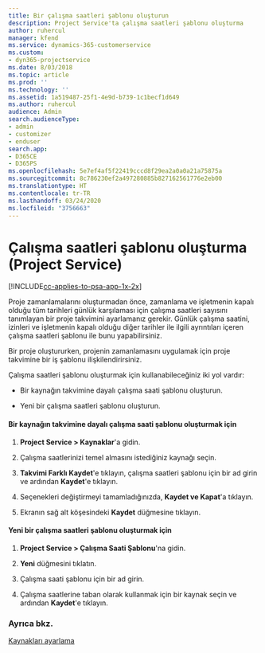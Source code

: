 ```yaml
---
title: Bir çalışma saatleri şablonu oluşturun
description: Project Service'ta çalışma saatleri şablonu oluşturma
author: ruhercul
manager: kfend
ms.service: dynamics-365-customerservice
ms.custom:
- dyn365-projectservice
ms.date: 8/03/2018
ms.topic: article
ms.prod: ''
ms.technology: ''
ms.assetid: 1a519487-25f1-4e9d-b739-1c1becf1d649
ms.author: ruhercul
audience: Admin
search.audienceType:
- admin
- customizer
- enduser
search.app:
- D365CE
- D365PS
ms.openlocfilehash: 5e7ef4af5f22419cccd8f29ea2a0a0a21a75875a
ms.sourcegitcommit: 8c786230ef2a497280885b827162561776e2eb00
ms.translationtype: HT
ms.contentlocale: tr-TR
ms.lasthandoff: 03/24/2020
ms.locfileid: "3756663"
---
```

# <a name="create-a-work-hours-template-project-service"></a>Çalışma saatleri şablonu oluşturma (Project Service)

[!INCLUDE[cc-applies-to-psa-app-1x-2x](../includes/cc-applies-to-psa-app-1x-2x.md)]

Proje zamanlamalarını oluşturmadan önce, zamanlama ve işletmenin kapalı olduğu tüm tarihleri günlük karşılaması için çalışma saatleri sayısını tanımlayan bir proje takvimini ayarlamanız gerekir. Günlük çalışma saatini, izinleri ve işletmenin kapalı olduğu diğer tarihler ile ilgili ayrıntıları içeren çalışma saatleri şablonu ile bunu yapabilirsiniz.  
  
 Bir proje oluştururken, projenin zamanlamasını uygulamak için proje takvimine bir iş şablonu ilişkilendirirsiniz.  
  
 Çalışma saatleri şablonu oluşturmak için kullanabileceğiniz iki yol vardır:  
  
-   Bir kaynağın takvimine dayalı çalışma saati şablonu oluşturun.  
  
-   Yeni bir çalışma saatleri şablonu oluşturun.  
  
#### <a name="to-create-a-work-hours-template-based-on-a-resources-calendar"></a>Bir kaynağın takvimine dayalı çalışma saati şablonu oluşturmak için  
  
1.  **Project Service > Kaynaklar**'a gidin.  
  
2.  Çalışma saatlerinizi temel almasını istediğiniz kaynağı seçin.  
  
3.  **Takvimi Farklı Kaydet**'e tıklayın, çalışma saatleri şablonu için bir ad girin ve ardından **Kaydet**'e tıklayın.  
  
4.  Seçenekleri değiştirmeyi tamamladığınızda, **Kaydet ve Kapat**'a tıklayın.  
  
5.  Ekranın sağ alt köşesindeki **Kaydet** düğmesine tıklayın.  
  
#### <a name="to-create-a-new-work-hours-template"></a>Yeni bir çalışma saatleri şablonu oluşturmak için  
  
1.  **Project Service > Çalışma Saati Şablonu**'na gidin.  
  
2.  **Yeni** düğmesini tıklatın.  
  
3.  Çalışma saati şablonu için bir ad girin.  
  
4.  Çalışma saatlerine taban olarak kullanmak için bir kaynak seçin ve ardından **Kaydet**'e tıklayın.  
  
### <a name="see-also"></a>Ayrıca bkz.  
 [Kaynakları ayarlama](../project-service/set-up-resources.md)
